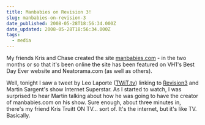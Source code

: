 ```yaml
---
title: Manbabies on Revision 3!
slug: manbabies-on-revision-3
date_published: 2008-05-28T18:56:34.000Z
date_updated: 2008-05-28T18:56:34.000Z
tags:
  - media
---
```


My friends Kris and Chase created the site [manbabies.com](http://manbabies.com) - in the two months or so that it's been online the site has been featured on VH1's Best Day Ever website and Neatorama.com (as well as others).

Well, tonight I saw a tweet by Leo Laporte ([TWiT.tv](http://twit.tv)) linking to [Revision3](http://revision3.com) and Martin Sargent's show Internet Superstar. As I started to watch, I was surprised to hear Martin talking about how he was going to have the creator of manbabies.com on his show. Sure enough, about three minutes in, there's my friend Kris Truitt ON TV... sort of. It's the internet, but it's like TV. Basically.

